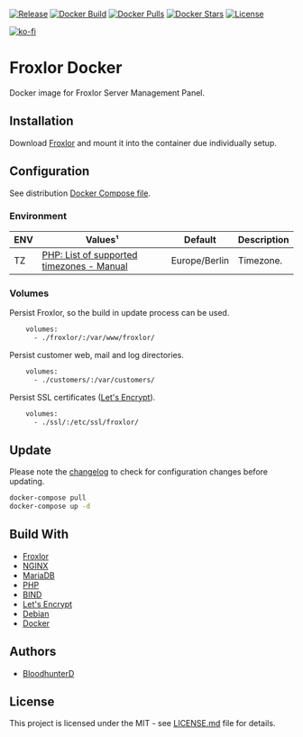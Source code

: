 [![Release](https://img.shields.io/github/v/release/bloodhunterd/froxlor-docker?include_prereleases&style=for-the-badge)](https://github.com/bloodhunterd/froxlor-docker/releases)
[![Docker Build](https://img.shields.io/docker/cloud/build/bloodhunterd/froxlor?style=for-the-badge)](https://hub.docker.com/r/bloodhunterd/froxlor)
[![Docker Pulls](https://img.shields.io/docker/pulls/bloodhunterd/froxlor?style=for-the-badge)](https://hub.docker.com/r/bloodhunterd/froxlor)
[![Docker Stars](https://img.shields.io/docker/stars/bloodhunterd/froxlor?style=for-the-badge)](https://hub.docker.com/r/bloodhunterd/froxlor)
[![License](https://img.shields.io/github/license/bloodhunterd/froxlor-docker?style=for-the-badge)](https://github.com/bloodhunterd/froxlor-docker/blob/master/LICENSE)

[![ko-fi](https://www.ko-fi.com/img/githubbutton_sm.svg)](https://ko-fi.com/P5P51U5SZ)

# Froxlor Docker

Docker image for Froxlor Server Management Panel.

## Installation

Download [Froxlor](https://froxlor.org/) and mount it into the container due individually setup.

## Configuration

See distribution [Docker Compose file](https://github.com/bloodhunterd/froxlor-docker/blob/master/docker-compose.dist.yml).

### Environment

| ENV | Values¹ | Default | Description
|--- |--- |--- |---
| TZ | [PHP: List of supported timezones - Manual](https://www.php.net/manual/en/timezones.php) | Europe/Berlin | Timezone.

### Volumes

Persist Froxlor, so the build in update process can be used. 

```bash
    volumes:
      - ./froxlor/:/var/www/froxlor/
```

Persist customer web, mail and log directories. 

```bash
    volumes:
      - ./customers/:/var/customers/
```

Persist SSL certificates ([Let's Encrypt](https://letsencrypt.org/)).

```bash
    volumes:
      - ./ssl/:/etc/ssl/froxlor/
```

## Update

Please note the [changelog](https://github.com/bloodhunterd/froxlor-docker/blob/master/CHANGELOG.md) to check for configuration changes before updating.

```bash
docker-compose pull
docker-compose up -d
```

## Build With

* [Froxlor](https://froxlor.org/)
* [NGINX](https://www.nginx.com/)
* [MariaDB](https://mariadb.org/)
* [PHP](https://www.php.net/)
* [BIND](https://www.isc.org/bind/)
* [Let's Encrypt](https://letsencrypt.org/)
* [Debian](https://www.debian.org/)
* [Docker](https://www.docker.com/)

## Authors

* [BloodhunterD](https://github.com/bloodhunterd)

## License

This project is licensed under the MIT - see [LICENSE.md](https://github.com/bloodhunterd/froxlor-docker/blob/master/LICENSE) file for details.
